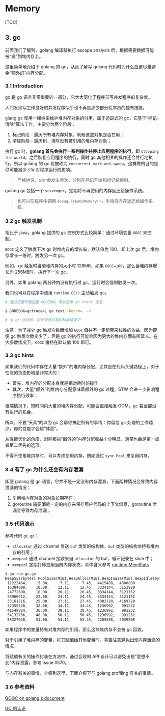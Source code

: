 # Memory

[TOC]

## 3. gc

前面我们了解到，golang 编译器执行 escape analysis 后，根据需要数据可能被“搬”到堆内存上。

这里简单地介绍下 golang 的 gc，从而了解写 golang 代码时为什么应该尽量避免“额外的”内存分配。

### 3.1 Introduction

gc 是 go 语言非常重要的一部分，它大大简化了程序员写并发程序的复杂度。

人们发现写工作良好的并发程序似乎也不再是那少部分程序员的独有技能。

glang gc 使用一棵树来维护堆内存对象的引用，属于追踪式的 gc，它基于“标记-清除“算法工作，主要分为两个阶段：

1. 标记阶段 - 遍历所有堆内存对象，判断这些对象是否在用；
2. 清除阶段 - 遍历树，清除没有被引用的堆内存对象；

执行 gc 时，**golang 首先会执行一系列操作并停止应用程序的执行**，即 `stopping the world`，之后恢复应用程序的执行，同时 gc 其他相关的操作还会并行地执行。所以 golang 的 gc 也被称为 `concurrent mark-and-sweep`，这样做的目的是尽可能减少 `STW` 对程序运行的影响。

> 严格地说，`STW` 会发生两次，分别在标记开始和标记结束时。

golang gc 包括一个 `scavenger`，定期将不再使用的内存返还给操作系统。

> 也可以在程序中调用 `debug.FreeOSMemory()`，手动将内存返还给操作系统。

### 3.2 gc 触发机制

相比于 java，golang 提供的 gc 控制方式比较简单：通过环境变量 `GOGC` 来控制。

`GOGC`  定义了触发下次 gc 时堆内存的增长率，默认值为 100，即上次 gc 后，堆内存增长一倍时，触发另一次 gc。

例如，gc 触发时当前堆内存的大小时 128MB，如果 `GOGC=100`，那么当堆内存增长为 256MB时，执行下一次 gc。

另外，如果 golang 两分钟内没有执行过 gc，运行时会强制触发一次。

我们也可以在程序中调用 `runtime.GC()` 主动触发 gc。

```bash
# 通过设置环境变量 GODEBUG 可以显示 gc trace 信息

$ GODEBUG=gctrace=1 go test -bench=. -v

# 当 gc 运行时，相关信息会写到标准错误中
```

注意：为了减少 gc 触发次数而增加 `GOGC` 值并不一定能带来线性的收益，因为即便 gc 触发次数变少了，但是 gc 的执行可能会因为更大的堆内存而有所延长。在大多数情况下，`GOGC` 维持在默认值 100 即可。

### 3.3 gc hints

如果我们的代码中存在大量“额外”的堆内存分配，尤其是在代码关键路径上，对于性能的负面影响是非常大的：

- 首先，堆内存的分配本身就是相对耗时的操作
- 其次，大量“额外”的堆内存分配意味着额外的 gc 过程，STW 会进一步影响程序执行效率；

极端情况下，短时间内大量的堆内存分配，可能会直接触发 OOM，gc 甚至都没有执行的机会。

所以，不要“天真”的以为 gc 会帮你搞定所有的事情：你留给 gc 处理的工作越少，你的性能才会越“体面”。

从性能优化的角度，消除那些“额外的”内存分配收益十分明显，通常也会是第一或者第二优先的选项。

不得不使用堆内存时，可以考虑复用内存，例如通过 `sync.Pool` 来复用内存。

### 3.4 有了 gc 为什么还会有内存泄漏

即便 golang 是 gc 语言，它并不是一定没有内存泄漏，下面两种情况会导致内存泄漏的情况：

1. 引用堆内存对象的对象长期存在；
2. goroutine 需要消耗一定的内存来保存用户代码的上下文信息，goroutine 泄漏会导致内存泄漏；

### 3.5 代码演示

参考代码 `gc.go`：

- `allocator` 通过 channel 传送 `buf` 类型的结构体，`buf` 类型的结构体持有堆内存的引用；
- `mempool` 通过 channel 接收来自 `allocator` 的 buf，循环记录在 slice 中；
- `mempool` 定期打印应用当前内存状态，具体含义参考 [runtime.MemStats](https://pkg.go.dev/runtime@go1.20#MemStats)

```bash
$ go run gc.go
HeapSys(bytes),PoolSize(MiB),HeapAlloc(MiB),HeapInuse(MiB),HeapIdle(bytes),HeapReleased(bytes)
 12222464,     5.00,     7.11,     7.45,  4415488,  4300800
 16384000,    10.00,    12.11,    12.45,  3334144,  3153920
 24772608,    18.00,    20.11,    20.45,  3334144,  3121152
 28966912,    22.00,    24.11,    24.45,  3334144,  3121152
 33161216,    25.00,    27.11,    27.45,  4382720,  4169728
 37355520,    32.00,    34.11,    34.45,  1236992,   991232
 41549824,    36.00,    38.11,    38.45,  1236992,   991232
 54132736,    48.00,    50.11,    50.45,  1236992,   991232
 58327040,    51.00,    53.11,    53.45,  2285568,  2039808
```

如果程序中的变量持有对堆内存的引用，那么这块堆内存不会被 gc 回收。

对于引用了堆内存的变量，将其赋值给其他变量时，需要注意避免出现内存泄漏的情况。

将赋值有关的操作封装在方法中，通过合理的 API 设计可以避免出现“意想不到”内存泄露，参考 issue #370。

与内存有关的事情，介绍到这里，下面介绍下与 golang profiling 有关的事情。

### 3.6 参考资料

[GOGC on golang's document](https://pkg.go.dev/runtime@go1.20#hdr-Environment_Variables)

[GC 的认识](https://www.bookstack.cn/read/qcrao-Go-Questions/GC-GC.md)

